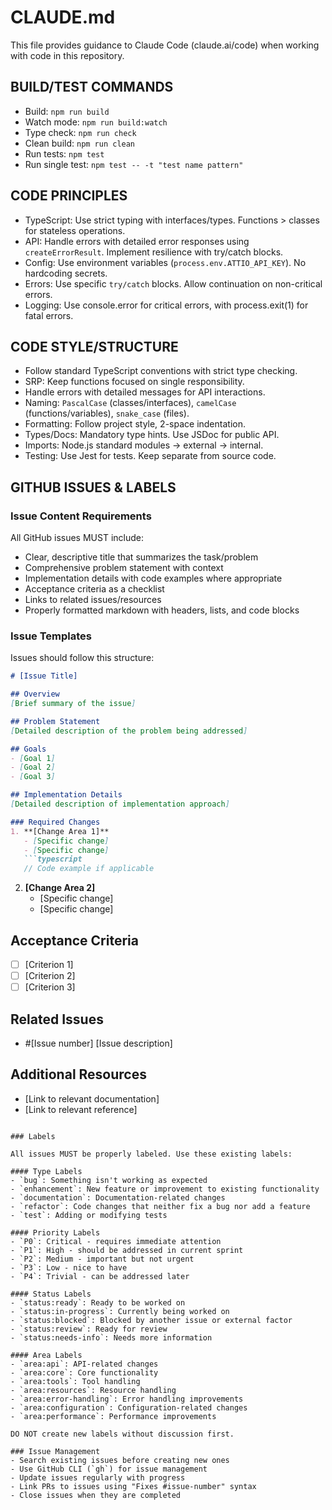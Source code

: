 # CLAUDE.md

This file provides guidance to Claude Code (claude.ai/code) when working with code in this repository.

## BUILD/TEST COMMANDS
- Build: `npm run build`
- Watch mode: `npm run build:watch`
- Type check: `npm run check`
- Clean build: `npm run clean`
- Run tests: `npm test`
- Run single test: `npm test -- -t "test name pattern"`

## CODE PRINCIPLES
- TypeScript: Use strict typing with interfaces/types. Functions > classes for stateless operations.
- API: Handle errors with detailed error responses using `createErrorResult`. Implement resilience with try/catch blocks.
- Config: Use environment variables (`process.env.ATTIO_API_KEY`). No hardcoding secrets.
- Errors: Use specific `try/catch` blocks. Allow continuation on non-critical errors.
- Logging: Use console.error for critical errors, with process.exit(1) for fatal errors.

## CODE STYLE/STRUCTURE
- Follow standard TypeScript conventions with strict type checking.
- SRP: Keep functions focused on single responsibility.
- Handle errors with detailed messages for API interactions.
- Naming: `PascalCase` (classes/interfaces), `camelCase` (functions/variables), `snake_case` (files).
- Formatting: Follow project style, 2-space indentation.
- Types/Docs: Mandatory type hints. Use JSDoc for public API.
- Imports: Node.js standard modules -> external -> internal.
- Testing: Use Jest for tests. Keep separate from source code.

## GITHUB ISSUES & LABELS

### Issue Content Requirements
All GitHub issues MUST include:
- Clear, descriptive title that summarizes the task/problem
- Comprehensive problem statement with context
- Implementation details with code examples where appropriate
- Acceptance criteria as a checklist
- Links to related issues/resources
- Properly formatted markdown with headers, lists, and code blocks

### Issue Templates
Issues should follow this structure:
```markdown
# [Issue Title]

## Overview
[Brief summary of the issue]

## Problem Statement
[Detailed description of the problem being addressed]

## Goals
- [Goal 1]
- [Goal 2]
- [Goal 3]

## Implementation Details
[Detailed description of implementation approach]

### Required Changes
1. **[Change Area 1]**
   - [Specific change]
   - [Specific change]
   ```typescript
   // Code example if applicable
   ```

2. **[Change Area 2]**
   - [Specific change]
   - [Specific change]

## Acceptance Criteria
- [ ] [Criterion 1]
- [ ] [Criterion 2]
- [ ] [Criterion 3]

## Related Issues
- #[Issue number] [Issue description]

## Additional Resources
- [Link to relevant documentation]
- [Link to relevant reference]
```

### Labels

All issues MUST be properly labeled. Use these existing labels:

#### Type Labels
- `bug`: Something isn't working as expected
- `enhancement`: New feature or improvement to existing functionality
- `documentation`: Documentation-related changes
- `refactor`: Code changes that neither fix a bug nor add a feature
- `test`: Adding or modifying tests

#### Priority Labels
- `P0`: Critical - requires immediate attention
- `P1`: High - should be addressed in current sprint
- `P2`: Medium - important but not urgent
- `P3`: Low - nice to have
- `P4`: Trivial - can be addressed later

#### Status Labels
- `status:ready`: Ready to be worked on
- `status:in-progress`: Currently being worked on
- `status:blocked`: Blocked by another issue or external factor
- `status:review`: Ready for review
- `status:needs-info`: Needs more information

#### Area Labels
- `area:api`: API-related changes
- `area:core`: Core functionality
- `area:tools`: Tool handling
- `area:resources`: Resource handling
- `area:error-handling`: Error handling improvements
- `area:configuration`: Configuration-related changes
- `area:performance`: Performance improvements

DO NOT create new labels without discussion first.

### Issue Management
- Search existing issues before creating new ones
- Use GitHub CLI (`gh`) for issue management 
- Update issues regularly with progress
- Link PRs to issues using "Fixes #issue-number" syntax
- Close issues when they are completed